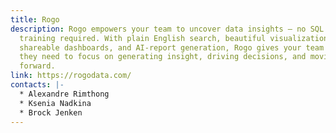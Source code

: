 ```yaml
---
title: Rogo
description: Rogo empowers your team to uncover data insights – no SQL or
  training required. With plain English search, beautiful visualizations,
  shareable dashboards, and AI-report generation, Rogo gives your team the tools
  they need to focus on generating insight, driving decisions, and moving things
  forward.
link: https://rogodata.com/
contacts: |-
  * A﻿lexandre Rimthong
  * K﻿senia Nadkina
  * B﻿rock Jenken
---
```


